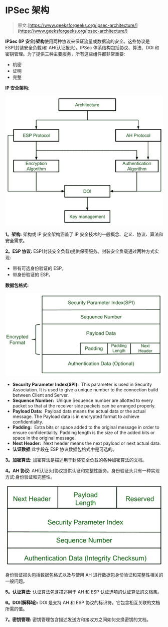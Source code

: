 # IPSec 架构

> 原文:[https://www.geeksforgeeks.org/ipsec-architecture/](https://www.geeksforgeeks.org/ipsec-architecture/)

**IPSec (IP 安全)架构**使用两种协议来保证流量或数据流的安全。这些协议是 ESP(封装安全负载)和 AH(认证报头)。IPSec 体系结构包括协议、算法、DOI 和密钥管理。为了提供三种主要服务，所有这些组件都非常重要:

*   机密
*   证明
*   完整

**IP 安全架构:**

![](img/6fcb4eec0ad16eab06327edd13373bde.png)

**1。架构:**
架构或 IP 安全架构涵盖了 IP 安全技术的一般概念、定义、协议、算法和安全需求。

**2。ESP 协议:**
ESP(封装安全负载)提供保密服务。封装安全负载通过两种方式实现:

*   带有可选身份验证的 ESP。
*   带身份验证的 ESP。

**数据包格式:**

![](img/ca6acb9c6f51484707803929c896d9f1.png)

*   **Security Parameter Index(SPI):** 
    This parameter is used in Security Association. It is used to give a unique number to the connection build between Client and Server. 
*   **Sequence Number:** 
    Unique Sequence number are allotted to every packet so that at the receiver side packets can be arranged properly. 
*   **Payload Data:** 
    Payload data means the actual data or the actual message. The Payload data is in encrypted format to achieve confidentiality. 
*   **Padding:** 
    Extra bits or space added to the original message in order to ensure confidentiality. Padding length is the size of the added bits or space in the original message. 
*   **Next Header:** 
    Next header means the next payload or next actual data. 
*   **认证数据**
    此字段在 ESP 协议数据包格式中是可选的。

**3。加密算法:**
加密算法是描述用于封装安全负载的各种加密算法的文档。

**4。AH 协议:**
AH(认证头)协议提供认证和完整性服务。身份验证头只有一种实现方式:身份验证和完整性。

![](img/b4606a2e1abf9a31aebedd83aaf3350a.png)

身份验证报头包括数据包格式以及与使用 AH 进行数据包身份验证和完整性相关的一般问题。

**5。认证算法:**
认证算法包含描述用于 AH 和 ESP 认证选项的认证算法的文档集。

**6。DOI(解释域):**
DOI 是支持 AH 和 ESP 协议的标识符。它包含相互关联的文档所需的值。

**7。密钥管理:**
密钥管理包含描述发送方和接收方之间如何交换密钥的文档。